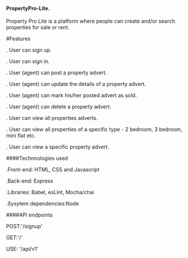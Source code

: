 #### PropertyPro-Lite.

 Property Pro Lite is a platform where people can create and/or search properties for sale or rent.
 
 #Features

. User can sign up.

. User can sign in.

. User (agent) can post a property advert.

. User (agent) can update the details of a property advert.

. User (agent) can mark his/her posted advert as sold.

. User (agent) can delete a property advert.

. User can view all properties adverts.

. User can view all properties of a specific type - 2 bedroom, 3 bedroom, mini flat etc.

. User can view a specific property advert.

####Technnologies used

.Front-end: HTML, CSS and Javascript

.Back-end: Express

.Libraries: Babel, esLint, Mocha/chai

.Sysytem dependencies:Node

####API endpoints

POST:'/signup'

GET:'/'

USE: '/api/v1'

 
